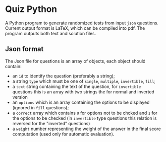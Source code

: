 # Quiz Python

A Python program to generate randomized tests from input `json` questions.
Current output format is LaTeX, which can be compiled into pdf. The program
outputs both text and solution files.

## Json format

The Json file for questions is an array of objects, each object should
contain:
* an `id` to identify the question (preferably a string);
* a string `type` which must be one of `single`, `multiple`, `invertible`, `fill`;
* a `text` string containing the text of the question, for `invertible` questions
this is an array with two strings the for normal and inverted version
* an `options` which is an array containing the options to be displayed (ignored in `fill` questions);
* a `correct` array which contains `0` for options not to be chcked and `1` for the
options to be checked (in `invertible` type questions this relation is reversed for the "inverted" questions)
* a `weight` number representing the weight of the answer in the final score computation (used only for automatic evaluation).

